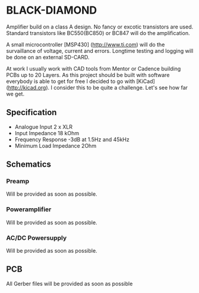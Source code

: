 # BLACK-DIAMOND

Amplifier build on a class A design. No fancy or excotic transistors are used. Standard transistors like BC550(BC850) or BC847 will do the amplification.

A small microcontroller [MSP430] (http://www.ti.com) will do the survaillance of voltage, current and errors. Longtime testing and logging will be done on an external SD-CARD.

At work I usually work with CAD tools from Mentor or Cadence building PCBs up to 20 Layers. As this project should be built with software everybody is able to get for free I decided to go with [KiCad] (http://kicad.org). I consider this to be quite a challenge. Let's see how far we get.

Specification
-------------
* Analogue Input           2 x XLR
* Input Impedance          18 kOhm
* Frequency Response       -3dB at 1.5Hz and 45kHz
* Minimum Load Impedance   2Ohm

## Schematics
### Preamp
Will be provided as soon as possible.

### Poweramplifier
Will be provided as soon as possible.

### AC/DC Powersupply
Will be provided as soon as possible.

## PCB

All Gerber files will be provided as soon as possible
